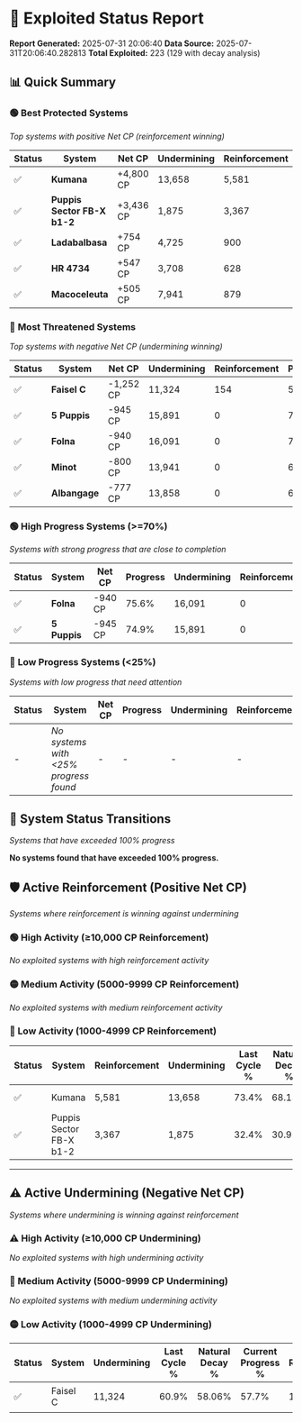 # 🌟 Exploited Status Report

**Report Generated:** 2025-07-31 20:06:40
**Data Source:** 2025-07-31T20:06:40.282813
**Total Exploited:** 223 (129 with decay analysis)

## 📊 Quick Summary

### 🟢 **Best Protected Systems**
*Top systems with positive Net CP (reinforcement winning)*

| Status | System | Net CP | Undermining | Reinforcement | Progress |
|--------|--------|--------|-------------|---------------|----------|
| ✅ | **Kumana** | +4,800 CP | 13,658 | 5,581 | 69.5% |
| ✅ | **Puppis Sector FB-X b1-2** | +3,436 CP | 1,875 | 3,367 | 31.9% |
| ✅ | **Ladabalbasa** | +754 CP | 4,725 | 900 | 40.1% |
| ✅ | **HR 4734** | +547 CP | 3,708 | 628 | 36.8% |
| ✅ | **Macoceleuta** | +505 CP | 7,941 | 879 | 50.2% |

### 🔴 **Most Threatened Systems**
*Top systems with negative Net CP (undermining winning)*

| Status | System | Net CP | Undermining | Reinforcement | Progress |
|--------|--------|--------|-------------|---------------|----------|
| ✅ | **Faisel C** | -1,252 CP | 11,324 | 154 | 57.7% |
| ✅ | **5 Puppis** | -945 CP | 15,891 | 0 | 74.9% |
| ✅ | **Folna** | -940 CP | 16,091 | 0 | 75.6% |
| ✅ | **Minot** | -800 CP | 13,941 | 0 | 68.8% |
| ✅ | **Albangage** | -777 CP | 13,858 | 0 | 68.6% |

### 🟢 **High Progress Systems (>=70%)**
*Systems with strong progress that are close to completion*

| Status | System | Net CP | Progress | Undermining | Reinforcement |
|--------|--------|--------|----------|-------------|---------------|
| ✅ | **Folna** | -940 CP | 75.6% | 16,091 | 0 |
| ✅ | **5 Puppis** | -945 CP | 74.9% | 15,891 | 0 |

### 🔴 **Low Progress Systems (<25%)**
*Systems with low progress that need attention*

| Status | System | Net CP | Progress | Undermining | Reinforcement |
|--------|--------|--------|----------|-------------|---------------|
| - | *No systems with <25% progress found* | - | - | - | - |
## 🔄 System Status Transitions
*Systems that have exceeded 100% progress*

**No systems found that have exceeded 100% progress.**

## 🛡️ Active Reinforcement (Positive Net CP)
*Systems where reinforcement is winning against undermining*

### 🟢 High Activity (≥10,000 CP Reinforcement)

*No exploited systems with high reinforcement activity*

### 🟡 Medium Activity (5000-9999 CP Reinforcement)

*No exploited systems with medium reinforcement activity*

### 🔴 Low Activity (1000-4999 CP Reinforcement)

| Status | System | Reinforcement | Undermining | Last Cycle % | Natural Decay % | Current Progress % | Current CP | Net CP | Activity |
|--------|--------|---------------|-------------|--------------|-----------------|-------------------|------------|--------|----------|
| ✅ | Kumana | 5,581 | 13,658 | 73.4% | 68.13% | 69.5% | 243,249 | +4,800 | 🔵 Low Reinforcement |
| ✅ | Puppis Sector FB-X b1-2 | 3,367 | 1,875 | 32.4% | 30.92% | 31.9% | 111,650 | +3,436 | 🔵 Low Reinforcement |


---

## ⚠️ Active Undermining (Negative Net CP)
*Systems where undermining is winning against reinforcement*

### ⚠️ High Activity (≥10,000 CP Undermining)

*No exploited systems with high undermining activity*

### 🔶 Medium Activity (5000-9999 CP Undermining)

*No exploited systems with medium undermining activity*

### 🟡 Low Activity (1000-4999 CP Undermining)

| Status | System | Undermining | Last Cycle % | Natural Decay % | Current Progress % | Reinforcement | Current CP | Net CP | Activity |
|--------|--------|-------------|--------------|-----------------|-------------------|---------------|------------|--------|----------|
| ✅ | Faisel C | 11,324 | 60.9% | 58.06% | 57.7% | 154 | 201,950 | -1,252 | 🟡 Low Undermining |
